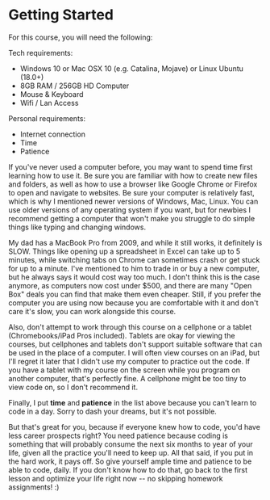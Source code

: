 # Getting Started

For this course, you will need the following:

Tech requirements:
- Windows 10 or Mac OSX 10 (e.g. Catalina, Mojave) or Linux Ubuntu (18.0+)
- 8GB RAM / 256GB HD Computer 
- Mouse & Keyboard 
- Wifi / Lan Access

Personal requirements:
- Internet connection
- Time
- Patience 

If you've never used a computer before, you may want to spend time first learning how to use it.  Be sure you are familiar with how to create new files and folders, as well as how to use a browser like Google Chrome or Firefox to open and navigate to websites.   Be sure your computer is relatively fast, which is why I mentioned newer versions of Windows, Mac, Linux.  You can use older versions of any operating system if you want, but for newbies I recommend getting a computer that won't make you struggle to do simple things like typing and changing windows.  

My dad has a MacBook Pro from 2009, and while it still works, it definitely is SLOW.  Things like opening up a spreadsheet in Excel can take up to 5 minutes, while switching tabs on Chrome can sometimes crash or get stuck for up to a minute.   I've mentioned to him to trade in or buy a new computer, but he always says it would cost way too much.  I don't think this is the case anymore, as computers now cost under $500, and there are many "Open Box" deals you can find that make them even cheaper.  Still, if you prefer the computer you are using now because you are comfortable with it and don't care it's slow, you can work alongside this course. 

Also, don't attempt to work through this course on a cellphone or a tablet (Chromebooks/iPad Pros included).  Tablets are okay for viewing the courses, but cellphones and tablets don't support suitable software that can be used in the place of a computer.  I will often view courses on an iPad, but I'll regret it later that I didn't use my computer to practice out the code.  If you have a tablet with my course on the screen while you program on another computer, that's perfectly fine.  A cellphone might be too tiny to view code on, so I don't recommend it.

Finally, I put **time** and **patience** in the list above because you can't learn to code in a day.  Sorry to dash your dreams, but it's not possible.  

But that's great for you, because if everyone knew how to code, you'd have less career prospects right?  You need patience because coding is something that will probably consume the next six months to year of your life, given all the practice you'll need to keep up.  All that said, if you put in the hard work, it pays off.  So give yourself ample time and patience to be able to code, daily.  If you don't know how to do that, go back to the first lesson and optimize your life right now -- no skipping homework assignments! :)